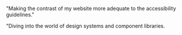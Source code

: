 "Making the contrast of my website more adequate to the accessibility guidelines."

"Diving into the world of design systems and component libraries.